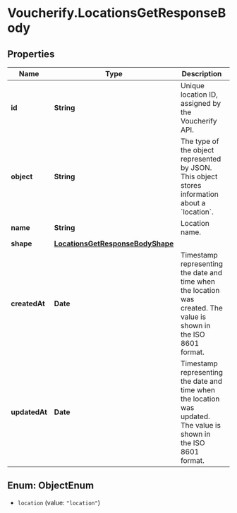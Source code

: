 # Voucherify.LocationsGetResponseBody

## Properties

Name | Type | Description | Notes
------------ | ------------- | ------------- | -------------
**id** | **String** | Unique location ID, assigned by the Voucherify API. | [optional] 
**object** | **String** | The type of the object represented by JSON. This object stores information about a &#x60;location&#x60;. | [optional] [default to &#39;location&#39;]
**name** | **String** | Location name. | [optional] 
**shape** | [**LocationsGetResponseBodyShape**](LocationsGetResponseBodyShape.md) |  | [optional] 
**createdAt** | **Date** | Timestamp representing the date and time when the location was created. The value is shown in the ISO 8601 format. | [optional] 
**updatedAt** | **Date** | Timestamp representing the date and time when the location was updated. The value is shown in the ISO 8601 format. | [optional] 



## Enum: ObjectEnum


* `location` (value: `"location"`)




